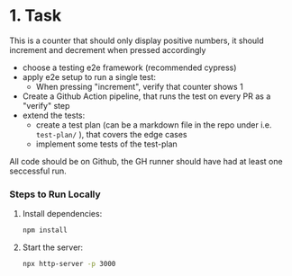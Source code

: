 # 1. Task

This is a counter that should only display positive numbers, it should increment and decrement when pressed accordingly

- choose a testing e2e framework (recommended cypress)
- apply e2e setup to run a single test:
    - When pressing "increment", verify that counter shows 1
- Create a Github Action pipeline, that runs the test on every PR as a "verify" step
- extend the tests:
    - create a test plan (can be a markdown file in the repo under i.e. `test-plan/` ), that covers the edge cases
    - implement some tests of the test-plan

All code should be on Github, the GH runner should have had at least one seccessful run.

### Steps to Run Locally

1. Install dependencies:
   ```bash
   npm install
   ```
2. Start the server:
   ```bash
   npx http-server -p 3000
   ```
